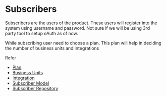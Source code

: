 # Subscribers

Subscribers are the users of the product. These users will register into the system using username and password. Not sure if we will be using 3rd party tool to setup oAuth as of now. 

While subscribing user need to choose a plan. This plan will help in deciding the number of business units and integrations

Refer

- [Plan](./Plans.md) 
- [Business Units](./BusinessUnit.md) 
- [Integration](./Integrations.md)
- [Subscriber Model](../src/Models/mysql/subscriberModel.ts)
- [Subscriber Repository](../)



